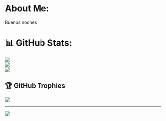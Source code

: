 # About Me:
Buenos noches

# 📊 GitHub Stats:
![](https://github-readme-stats.vercel.app/api?username=raym293&theme=vision-friendly-dark&hide_border=false&include_all_commits=true&count_private=true)<br/>
![](https://github-readme-streak-stats.herokuapp.com/?user=raym293&theme=vision-friendly-dark&hide_border=false)<br/>
![](https://github-readme-stats.vercel.app/api/top-langs/?username=raym293&theme=vision-friendly-dark&hide_border=false&include_all_commits=true&count_private=true&layout=compact)

## 🏆 GitHub Trophies
![](https://github-profile-trophy.vercel.app/?username=raym293&theme=github_dark_dimmed&no-frame=false&no-bg=true&margin-w=4)

---
[![](https://visitcount.itsvg.in/api?id=raym293&icon=0&color=0)](https://visitcount.itsvg.in)

<!-- Proudly created with GPRM ( https://gprm.itsvg.in ) -->
